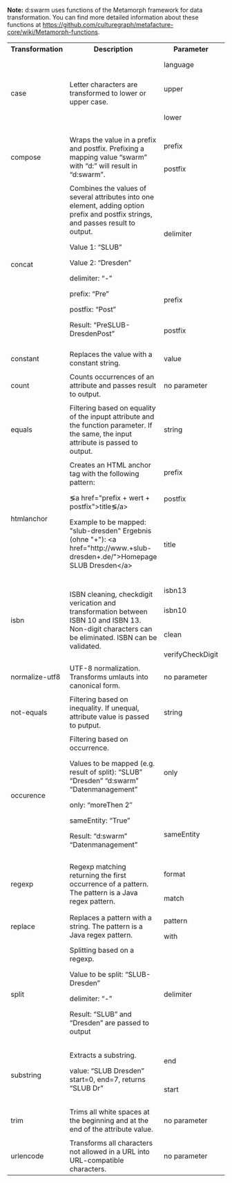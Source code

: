 __Note:__ d:swarm uses functions of the Metamorph framework for data transformation. You can find more detailed information about these functions at https://github.com/culturegraph/metafacture-core/wiki/Metamorph-functions.

<table class="confluenceTable">
<tbody>
<tr>
<th class="confluenceTh">Transformation</th>
<th class="confluenceTh" colspan="1">Description</th>
<th class="confluenceTh">Parameter</th>
<th class="confluenceTh"> Explanation</th>
<th class="confluenceTh">Example</th>
</tr>
<tr>
<td class="confluenceTd" rowspan="3">case</td>
<td class="confluenceTd" rowspan="3">Letter characters are transformed to lower or upper case.</td>
<td class="confluenceTd" colspan="1">language</td>
<td class="confluenceTd" colspan="1"><a class="external-link" href="http://docs.oracle.com/javase/7/docs/api/java/util/Locale.html" rel="nofollow"> locale</a></td>
<td class="confluenceTd" colspan="1">en (for English)</td>
</tr>
<tr>
<td class="confluenceTd" colspan="1">upper</td>
<td class="confluenceTd" colspan="1">lower case is converted to upper case</td>
<td class="confluenceTd" colspan="1">SLUB DRESDEN</td>
</tr>
<tr>
<td class="confluenceTd" colspan="1">lower</td>
<td class="confluenceTd" colspan="1">upper case is converted to lower case</td>
<td class="confluenceTd" colspan="1">slub desden</td>
</tr>
<tr>
<td class="highlight-grey confluenceTd" colspan="5" data-highlight-colour="grey"></td>
</tr>
<tr>
<td class="confluenceTd" rowspan="2">compose</td>
<td class="confluenceTd" rowspan="2">Wraps the value in a prefix and postfix. Prefixing a mapping value &#8220;swarm&#8221; with &#8220;d:&#8221; will result in &#8220;d:swarm&#8221;.</td>
<td class="confluenceTd" colspan="1">prefix</td>
<td class="confluenceTd" colspan="1">prefix string</td>
<td class="confluenceTd" colspan="1">d:</td>
</tr>
<tr>
<td class="confluenceTd" colspan="1">postfix</td>
<td class="confluenceTd" colspan="1">postfix string</td>
<td class="confluenceTd" colspan="1"></td>
</tr>
<tr>
<td class="highlight-grey confluenceTd" colspan="5" data-highlight-colour="grey"></td>
</tr>
<tr>
<td class="confluenceTd" rowspan="3">concat</td>
<td class="confluenceTd" rowspan="3">Combines the values of several attributes into one element, adding option prefix and postfix strings, and passes result to output.</p>
<p>Value 1: &#8220;SLUB&#8221;</p>
<p>Value 2: &#8220;Dresden&#8221;</p>
<p>delimiter: &#8220;-&#8221;</p>
<p>prefix: &#8220;Pre&#8221;</p>
<p>postfix: &#8220;Post&#8221;</p>
<p>Result: &#8220;PreSLUB-DresdenPost&#8221;</td>
<td class="confluenceTd" colspan="1">delimiter</td>
<td class="confluenceTd" colspan="1">delimiter used to separate concatenated values</td>
<td class="confluenceTd" colspan="1"></td>
</tr>
<tr>
<td class="confluenceTd" colspan="1">prefix</td>
<td class="confluenceTd" colspan="1">prefix string</td>
<td class="confluenceTd" colspan="1"></td>
</tr>
<tr>
<td class="confluenceTd" colspan="1">postfix</td>
<td class="confluenceTd" colspan="1">postfix string</td>
<td class="confluenceTd" colspan="1"></td>
</tr>
<tr>
<td class="highlight-grey confluenceTd" colspan="1" data-highlight-colour="grey"></td>
<td class="highlight-grey confluenceTd" colspan="1" data-highlight-colour="grey"></td>
<td class="highlight-grey confluenceTd" colspan="1" data-highlight-colour="grey"></td>
<td class="highlight-grey confluenceTd" colspan="1" data-highlight-colour="grey"></td>
<td class="highlight-grey confluenceTd" colspan="1" data-highlight-colour="grey"></td>
</tr>
<tr>
<td class="confluenceTd" colspan="1">constant</td>
<td class="confluenceTd" colspan="1">Replaces the value with a constant string.</td>
<td class="confluenceTd" colspan="1">value</td>
<td class="confluenceTd" colspan="1">replace value</td>
<td class="confluenceTd" colspan="1"></td>
</tr>
<tr>
<td class="highlight-grey confluenceTd" colspan="5" data-highlight-colour="grey"></td>
</tr>
<tr>
<td class="confluenceTd" colspan="1">count</td>
<td class="confluenceTd" colspan="1">Counts occurrences of an attribute and passes result to output.</td>
<td class="confluenceTd" colspan="1">no parameter</td>
<td class="confluenceTd" colspan="1"></td>
<td class="confluenceTd" colspan="1"></td>
</tr>
<tr>
<td class="highlight-grey confluenceTd" colspan="5" data-highlight-colour="grey"></td>
</tr>
<tr>
<td class="confluenceTd" colspan="1">equals</td>
<td class="confluenceTd" colspan="1">Filtering based on equality of the inpupt attribute and the function parameter. If the same, the input attribute is passed to output.</td>
<td class="confluenceTd" colspan="1">string</td>
<td class="confluenceTd" colspan="1">comparison value</td>
<td class="confluenceTd" colspan="1"></td>
</tr>
<tr>
<td class="highlight-grey confluenceTd" colspan="5" data-highlight-colour="grey"></td>
</tr>
<tr>
<td class="confluenceTd" rowspan="3">htmlanchor</td>
<td class="confluenceTd" rowspan="3">Creates an HTML anchor tag with the following pattern:


&lg;a href="prefix + wert + postfix"&gt;title&lg;/a&gt;

Example to be mapped: "slub-dresden"
Ergebnis (ohne "+"): &lt;a href="http://www.+slub-dresden+.de/"&gt;Homepage SLUB Dresden&lt;/a&gt;


</td>
<td class="confluenceTd" colspan="1">prefix</td>
<td class="confluenceTd" colspan="1">prefix string</td>
<td class="confluenceTd" colspan="1"><span class="nolink">http://www.</td>
</tr>
<tr>
<td class="confluenceTd" colspan="1">postfix</td>
<td class="confluenceTd" colspan="1">postfix string</td>
<td class="confluenceTd" colspan="1">.de</td>
</tr>
<tr>
<td class="confluenceTd" colspan="1">title</td>
<td class="confluenceTd" colspan="1">link text</td>
<td class="confluenceTd" colspan="1">Homepage SLUB Dresden</td>
</tr>
<tr>
<td class="highlight-grey confluenceTd" colspan="5" data-highlight-colour="grey"></td>
</tr>
<tr>
<td class="confluenceTd" rowspan="4">isbn</td>
<td class="confluenceTd" rowspan="4">ISBN cleaning, checkdigit verication and transformation between ISBN 10 and ISBN 13. Non-digit characters can be eliminated. ISBN can be validated.</td>
<td class="confluenceTd">isbn13</td>
<td class="confluenceTd">transformation to ISBN 13</td>
<td class="confluenceTd"></td>
</tr>
<tr>
<td class="confluenceTd">isbn10</td>
<td class="confluenceTd">transformation to ISBN 10</td>
<td class="confluenceTd"></td>
</tr>
<tr>
<td class="confluenceTd">clean</td>
<td class="confluenceTd">elimination of non-digit characters</td>
<td class="confluenceTd"></td>
</tr>
<tr>
<td class="confluenceTd" colspan="1">verifyCheckDigit</td>
<td class="confluenceTd" colspan="1">validation</td>
<td class="confluenceTd" colspan="1"></td>
</tr>
<tr>
<td class="highlight-grey confluenceTd" colspan="5" data-highlight-colour="grey"></td>
</tr>
<tr>
<td class="confluenceTd" colspan="1">normalize-utf8</td>
<td class="confluenceTd" colspan="1">UTF-8 normalization. Transforms umlauts into canonical form.</td>
<td class="confluenceTd" colspan="1">no parameter</td>
<td class="confluenceTd" colspan="1"></td>
<td class="confluenceTd" colspan="1"></td>
</tr>
<tr>
<td class="highlight-grey confluenceTd" colspan="5" data-highlight-colour="grey"></td>
</tr>
<tr>
<td class="confluenceTd" colspan="1">not-equals</td>
<td class="confluenceTd" colspan="1">Filtering based on inequality. If unequal, attribute value is passed to putput.</td>
<td class="confluenceTd" colspan="1">string</td>
<td class="confluenceTd" colspan="1">comparison value</td>
<td class="confluenceTd" colspan="1"></td>
</tr>
<tr>
<td class="highlight-grey confluenceTd" colspan="5" data-highlight-colour="grey"></td>
</tr>
<tr>
<td class="confluenceTd" rowspan="2">occurence</td>
<td class="confluenceTd" rowspan="2">Filtering based on occurrence.</p>
<p>Values to be mapped (e.g. result of split): &#8220;SLUB&#8221; &#8220;Dresden&#8221; &#8220;d:swarm&#8221; &#8220;Datenmanagement&#8221;</p>
<p>only: &#8220;moreThen 2&#8243;</p>
<p>sameEntity: &#8220;True&#8221;</p>
<p>Result: &#8220;d:swarm&#8221; &#8220;Datenmanagement&#8221;</td>
<td class="confluenceTd" colspan="1">only</td>
<td class="confluenceTd" colspan="1">Position of element</td>
<td class="confluenceTd" colspan="1">moreThen 2</p>
<p>3</p>
<p>lessThen</td>
</tr>
<tr>
<td class="confluenceTd" colspan="1">sameEntity</td>
<td class="confluenceTd" colspan="1"></td>
<td class="confluenceTd" colspan="1">True</p>
<p>False</td>
</tr>
<tr>
<td class="highlight-grey confluenceTd" colspan="5" data-highlight-colour="grey"></td>
</tr>
<tr>
<td class="confluenceTd" rowspan="2">regexp</td>
<td class="confluenceTd" rowspan="2">Regexp matching returning the first occurrence of a pattern. The pattern is a Java regex pattern.</td>
<td class="confluenceTd" colspan="1">format</td>
<td class="confluenceTd" colspan="1">order of the capturing groups</td>
<td class="confluenceTd" colspan="1">${1}</td>
</tr>
<tr>
<td class="confluenceTd" colspan="1">match</td>
<td class="confluenceTd" colspan="1">regex pattern</td>
<td class="confluenceTd" colspan="1">^isbn\d\d\-(\d{10,13})</td>
</tr>
<tr>
<td class="highlight-grey confluenceTd" colspan="5" data-highlight-colour="grey"></td>
</tr>
<tr>
<td class="confluenceTd" rowspan="2">replace</td>
<td class="confluenceTd" rowspan="2">Replaces a pattern with a string. The pattern is a Java regex pattern.</td>
<td class="confluenceTd" colspan="1">pattern</td>
<td class="confluenceTd" colspan="1">regex pattern</td>
<td class="confluenceTd" colspan="1">^isbn\d\d\-(\d{10,13})</td>
</tr>
<tr>
<td class="confluenceTd" colspan="1">with</td>
<td class="confluenceTd" colspan="1">replace value</td>
<td class="confluenceTd" colspan="1"></td>
</tr>
<tr>
<td class="highlight-grey confluenceTd" colspan="5" data-highlight-colour="grey"></td>
</tr>
<tr>
<td class="confluenceTd" colspan="1">split</td>
<td class="confluenceTd" colspan="1">Splitting based on a regexp.</p>
<p>Value to be split: &#8220;SLUB-Dresden&#8221;</p>
<p>delimiter: &#8220;-&#8221;</p>
<p>Result: &#8220;SLUB&#8221; and &#8220;Dresden&#8221; are passed to output</td>
<td class="confluenceTd" colspan="1">delimiter</td>
<td class="confluenceTd" colspan="1">regex pattern</td>
<td class="confluenceTd" colspan="1"></td>
</tr>
<tr>
<td class="highlight-grey confluenceTd" colspan="5" data-highlight-colour="grey"></td>
</tr>
<tr>
<td class="confluenceTd" rowspan="2">substring</td>
<td class="confluenceTd" rowspan="2">Extracts a substring.</p>
<p>value: &#8220;SLUB Dresden&#8221; start=0, end=7, returns &#8220;SLUB Dr&#8221;</td>
<td class="confluenceTd" colspan="1">end</td>
<td class="confluenceTd" colspan="1">index position of the last character</td>
<td class="confluenceTd" colspan="1"></td>
</tr>
<tr>
<td class="confluenceTd" colspan="1">start</td>
<td class="confluenceTd" colspan="1">index position of the first characte</td>
<td class="confluenceTd" colspan="1"></td>
</tr>
<tr>
<td class="highlight-grey confluenceTd" colspan="5" data-highlight-colour="grey"></td>
</tr>
<tr>
<td class="confluenceTd" colspan="1">trim</td>
<td class="confluenceTd" colspan="1">Trims all white spaces at the beginning and at the end of the attribute value.</td>
<td class="confluenceTd" colspan="1">no parameter</td>
<td class="confluenceTd" colspan="1"></td>
<td class="confluenceTd" colspan="1"></td>
</tr>
<tr>
<td class="highlight-grey confluenceTd" colspan="5" data-highlight-colour="grey"></td>
</tr>
<tr>
<td class="confluenceTd" colspan="1">urlencode</td>
<td class="confluenceTd" colspan="1">Transforms all characters not allowed in a URL into URL-compatible characters.</td>
<td class="confluenceTd" colspan="1">no parameter</td>
<td class="confluenceTd" colspan="1"></td>
<td class="confluenceTd" colspan="1"></td>
</tr>
</tbody>
</table>